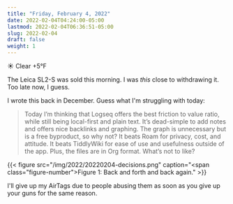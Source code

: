 ```yaml
---
title: "Friday, February 4, 2022"
date: 2022-02-04T04:24:00-05:00
lastmod: 2022-02-04T06:36:51-05:00
slug: 2022-02-04
draft: false
weight: 1
---
```


☀️   Clear +5°F

The Leica SL2-S was sold this morning. I was _this_ close to withdrawing it. Too late now, I guess.

I wrote this back in December. Guess what I'm struggling with today:

> Today I’m thinking that Logseq offers the best friction to value ratio, while still being local-first and plain text. It’s dead-simple to add notes and offers nice backlinks and graphing. The graph is unnecessary but is a free byproduct, so why not? It beats Roam for privacy, cost, and attitude. It beats TiddlyWiki for ease of use and usefulness outside of the app. Plus, the files are in Org format. What’s not to like?

{{< figure src="/img/2022/20220204-decisions.png" caption="<span class=\"figure-number\">Figure 1: </span>Back and forth and back again." >}}

I'll give up my AirTags due to people abusing them as soon as you give up your guns for the same reason.

[//]: # "Exported with love from a post written in Org mode"
[//]: # "- https://github.com/kaushalmodi/ox-hugo"
